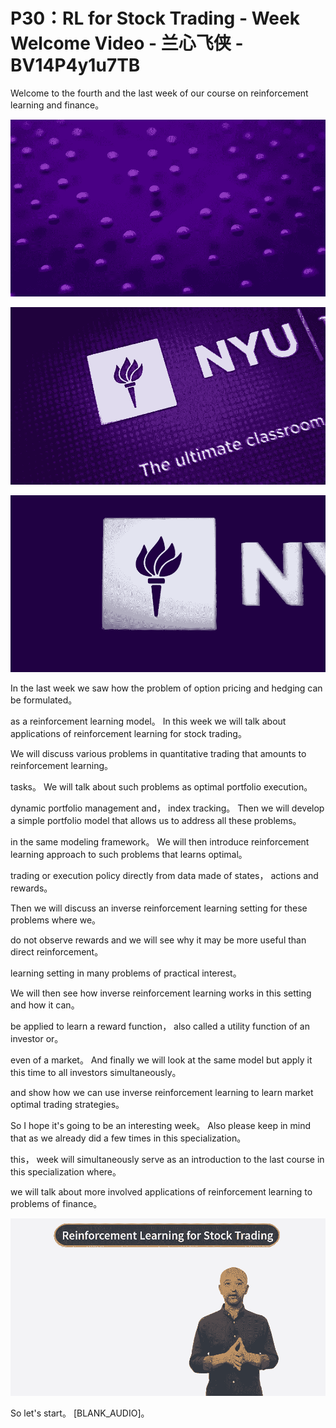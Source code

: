 # P30：RL for Stock Trading - Week Welcome Video - 兰心飞侠 - BV14P4y1u7TB

 Welcome to the fourth and the last week of our course on reinforcement learning and finance。



![](img/668a26270abe2b899d271e1e2e5e49b5_1.png)

![](img/668a26270abe2b899d271e1e2e5e49b5_2.png)

![](img/668a26270abe2b899d271e1e2e5e49b5_3.png)

 In the last week we saw how the problem of option pricing and hedging can be formulated。

 as a reinforcement learning model。 In this week we will talk about applications of reinforcement learning for stock trading。

 We will discuss various problems in quantitative trading that amounts to reinforcement learning。

 tasks。 We will talk about such problems as optimal portfolio execution。

 dynamic portfolio management and， index tracking。 Then we will develop a simple portfolio model that allows us to address all these problems。

 in the same modeling framework。 We will then introduce reinforcement learning approach to such problems that learns optimal。

 trading or execution policy directly from data made of states， actions and rewards。

 Then we will discuss an inverse reinforcement learning setting for these problems where we。

 do not observe rewards and we will see why it may be more useful than direct reinforcement。

 learning setting in many problems of practical interest。

 We will then see how inverse reinforcement learning works in this setting and how it can。

 be applied to learn a reward function， also called a utility function of an investor or。

 even of a market。 And finally we will look at the same model but apply it this time to all investors simultaneously。

 and show how we can use inverse reinforcement learning to learn market optimal trading strategies。

 So I hope it's going to be an interesting week。 Also please keep in mind that as we already did a few times in this specialization。

 this， week will simultaneously serve as an introduction to the last course in this specialization where。

 we will talk about more involved applications of reinforcement learning to problems of finance。



![](img/668a26270abe2b899d271e1e2e5e49b5_5.png)

 So let's start。 [BLANK_AUDIO]。